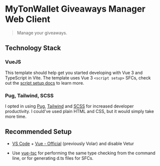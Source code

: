 # MyTonWallet Giveaways Manager Web Client

> Manage your giveaways.

## Technology Stack

### VueJS

This template should help get you started developing with Vue 3 and TypeScript in Vite. The template uses Vue 3 `<script setup>` SFCs, check out the [script setup docs](https://v3.vuejs.org/api/sfc-script-setup.html#sfc-script-setup) to learn more.

### Pug, Tailwind, SCSS

I opted in using [Pug](https://pugjs.org/api/getting-started.html), [Tailwind](https://tailwindcss.com/) and [SCSS](https://sass-lang.com/) for increased developer productivity.
I could've used plain HTML and CSS, but it would simply take more time.

## Recommended Setup

- [VS Code](https://code.visualstudio.com/) + [Vue - Official](https://marketplace.visualstudio.com/items?itemName=Vue.volar) (previously Volar) and disable Vetur

- Use [vue-tsc](https://github.com/vuejs/language-tools/tree/master/packages/tsc) for performing the same type checking from the command line, or for generating d.ts files for SFCs.
